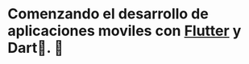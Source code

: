 # Comenzando el desarrollo de aplicaciones moviles con [Flutter](https://docs.flutter.dev/get-started/test-drive) y Dart🎯. 🤗

